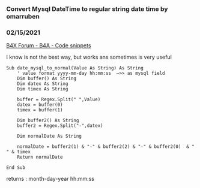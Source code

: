 ### Convert Mysql DateTime to regular string date time by omarruben
### 02/15/2021
[B4X Forum - B4A - Code snippets](https://www.b4x.com/android/forum/threads/127690/)

I know is not the best way, but works ans sometimes is very useful  
  

```B4X
Sub date_mysql_to_normal(Value As String) As String  
    ' value format yyyy-mm-day hh:mm:ss  –>> as mysql field  
    Dim buffer() As String  
    Dim datex As String  
    Dim timex As String  
    
    buffer = Regex.Split(" ",Value)  
    datex = buffer(0)  
    timex = buffer(1)  
    
    Dim buffer2() As String  
    buffer2 = Regex.Split("-",datex)  
    
    Dim normalDate As String  
    
    normalDate = buffer2(1) & "-" & buffer2(2) & "-" & buffer2(0)  & " " & timex  
    Return normalDate  
    
End Sub
```

  
  
returns : month-day-year hh:mm:ss